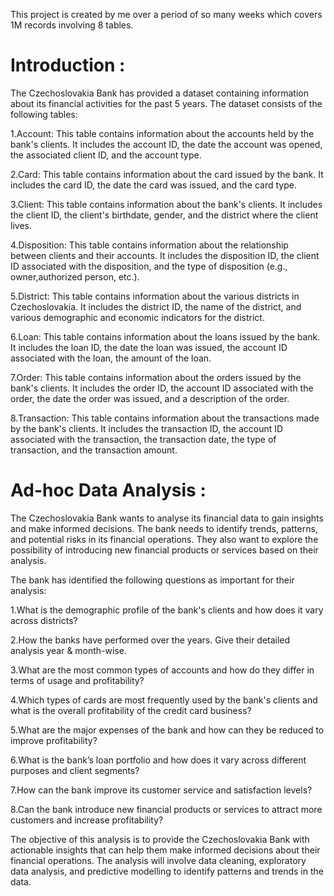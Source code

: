 
This project is created by me over a period of so many weeks which covers 1M records involving 8 tables.

# Introduction :

The Czechoslovakia Bank has provided a dataset containing information about its financial activities for the past 5 years. The dataset consists of the following tables:

1.Account: This table contains information about the accounts held by the bank's clients. It includes the account ID, the date the account was opened, the associated client ID, and the account type.

2.Card: This table contains information about the card issued by the bank. It includes the card ID, the date the card was issued, and the card type.

3.Client: This table contains information about the bank's clients. It includes the client ID, the client's birthdate, gender, and the district where the client lives.

4.Disposition: This table contains information about the relationship between clients and their accounts. It includes the disposition ID, the client ID associated with the disposition, and the type of disposition (e.g., owner,authorized person, etc.).

5.District: This table contains information about the various districts in Czechoslovakia. It includes the district ID, the name of the district, and various demographic and economic indicators for the district.

6.Loan: This table contains information about the loans issued by the bank. It includes the loan ID, the date the loan was issued, the account ID associated with the loan, the amount of the loan.

7.Order: This table contains information about the orders issued by the bank's clients. It includes the order ID, the account ID associated with the order, the date the order was issued, and a description of the order.

8.Transaction: This table contains information about the transactions made by the bank's clients. It includes the transaction ID, the account ID associated with the transaction, the transaction date, the type of transaction, and the transaction amount.

# Ad-hoc Data Analysis :

The Czechoslovakia Bank wants to analyse its financial data to gain insights and make informed decisions. The bank needs to identify trends, patterns, and potential risks in its financial operations. They also want to explore the possibility of introducing new financial products or services based on their analysis.

The bank has identified the following questions as important for their analysis:

1.What is the demographic profile of the bank's clients and how does it vary across districts?

2.How the banks have performed over the years. Give their detailed analysis year & month-wise.

3.What are the most common types of accounts and how do they differ in terms of usage and profitability?

4.Which types of cards are most frequently used by the bank's clients and what is the overall profitability of the credit card business?

5.What are the major expenses of the bank and how can they be reduced to improve profitability?

6.What is the bank’s loan portfolio and how does it vary across different purposes and client segments?

7.How can the bank improve its customer service and satisfaction levels?

8.Can the bank introduce new financial products or services to attract more customers and increase profitability?

The objective of this analysis is to provide the Czechoslovakia Bank with actionable insights that can help them make informed decisions about their financial operations. The analysis will involve data cleaning, exploratory data analysis, and predictive modelling to identify patterns and trends in the data.
